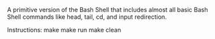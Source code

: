 A primitive version of the Bash Shell that includes almost all
basic Bash Shell commands like head, tail, cd, and input redirection.

Instructions:
    make
    make run
    make clean